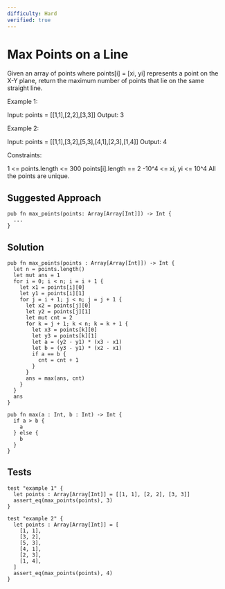 ```yaml
---
difficulty: Hard
verified: true
---
```


# Max Points on a Line

Given an array of points where points[i] = [xi, yi] represents a point on the X-Y plane, return the maximum number of points that lie on the same straight line.

Example 1:

Input: points = [[1,1],[2,2],[3,3]]
Output: 3

Example 2:

Input: points = [[1,1],[3,2],[5,3],[4,1],[2,3],[1,4]]
Output: 4

Constraints:

1 <= points.length <= 300
points[i].length == 2
-10^4 <= xi, yi <= 10^4
All the points are unique.

## Suggested Approach

```mbt nocheck
pub fn max_points(points: Array[Array[Int]]) -> Int {
  ...
}
```

## Solution

```mbt
pub fn max_points(points : Array[Array[Int]]) -> Int {
  let n = points.length()
  let mut ans = 1
  for i = 0; i < n; i = i + 1 {
    let x1 = points[i][0]
    let y1 = points[i][1]
    for j = i + 1; j < n; j = j + 1 {
      let x2 = points[j][0]
      let y2 = points[j][1]
      let mut cnt = 2
      for k = j + 1; k < n; k = k + 1 {
        let x3 = points[k][0]
        let y3 = points[k][1]
        let a = (y2 - y1) * (x3 - x1)
        let b = (y3 - y1) * (x2 - x1)
        if a == b {
          cnt = cnt + 1
        }
      }
      ans = max(ans, cnt)
    }
  }
  ans
}

pub fn max(a : Int, b : Int) -> Int {
  if a > b {
    a
  } else {
    b
  }
}
```

## Tests

```moonbit
test "example 1" {
  let points : Array[Array[Int]] = [[1, 1], [2, 2], [3, 3]]
  assert_eq(max_points(points), 3)
}

test "example 2" {
  let points : Array[Array[Int]] = [
    [1, 1],
    [3, 2],
    [5, 3],
    [4, 1],
    [2, 3],
    [1, 4],
  ]
  assert_eq(max_points(points), 4)
}
```
